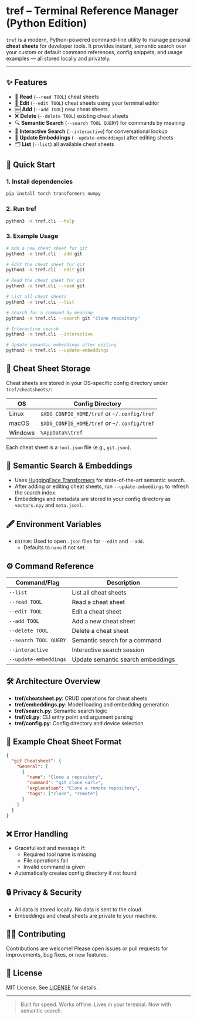 # tref – Terminal Reference Manager (Python Edition)

`tref` is a modern, Python-powered command-line utility to manage personal **cheat sheets** for developer tools. It provides instant, semantic search over your custom or default command references, config snippets, and usage examples — all stored locally and privately.

---

## ✨ Features

- 📖 **Read** (`--read TOOL`) cheat sheets
- 📝 **Edit** (`--edit TOOL`) cheat sheets using your terminal editor
- 🆕 **Add** (`--add TOOL`) new cheat sheets
- ❌ **Delete** (`--delete TOOL`) existing cheat sheets
- 🔍 **Semantic Search** (`--search TOOL QUERY`) for commands by meaning
- 💬 **Interactive Search** (`--interactive`) for conversational lookup
- 🧠 **Update Embeddings** (`--update-embeddings`) after editing sheets
- 🗂 **List** (`--list`) all available cheat sheets

## 🚀 Quick Start

### 1. Install dependencies

```bash
pip install torch transformers numpy
```

### 2. Run tref

```bash
python3 -m tref.cli --help
```

### 3. Example Usage

```bash
# Add a new cheat sheet for git
python3 -m tref.cli --add git

# Edit the cheat sheet for git
python3 -m tref.cli --edit git

# Read the cheat sheet for git
python3 -m tref.cli --read git

# List all cheat sheets
python3 -m tref.cli --list

# Search for a command by meaning
python3 -m tref.cli --search git "clone repository"

# Interactive search
python3 -m tref.cli --interactive

# Update semantic embeddings after editing
python3 -m tref.cli --update-embeddings
```

## 🧩 Cheat Sheet Storage

Cheat sheets are stored in your OS-specific config directory under `tref/cheatsheets/`:

| OS      | Config Directory                            |
| ------- | ------------------------------------------- |
| Linux   | `$XDG_CONFIG_HOME/tref` or `~/.config/tref` |
| macOS   | `$XDG_CONFIG_HOME/tref` or `~/.config/tref` |
| Windows | `%AppData%\tref`                            |

Each cheat sheet is a `tool.json` file (e.g., `git.json`).

## 🧠 Semantic Search & Embeddings

- Uses [HuggingFace Transformers](https://huggingface.co/BAAI/bge-small-en-v1.5) for state-of-the-art semantic search.
- After adding or editing cheat sheets, run `--update-embeddings` to refresh the search index.
- Embeddings and metadata are stored in your config directory as `vectors.npy` and `meta.jsonl`.

## 🖋 Environment Variables

- `EDITOR`: Used to open `.json` files for `--edit` and `--add`.
  - Defaults to `nano` if not set.

## ⚙️ Command Reference

| Command/Flag                | Description                                      |
|-----------------------------|--------------------------------------------------|
| `--list`                    | List all cheat sheets                            |
| `--read TOOL`               | Read a cheat sheet                               |
| `--edit TOOL`               | Edit a cheat sheet                               |
| `--add TOOL`                | Add a new cheat sheet                            |
| `--delete TOOL`             | Delete a cheat sheet                             |
| `--search TOOL QUERY`       | Semantic search for a command                    |
| `--interactive`             | Interactive search session                       |
| `--update-embeddings`       | Update semantic search embeddings                |

## 🛠 Architecture Overview

- **tref/cheatsheet.py**: CRUD operations for cheat sheets
- **tref/embeddings.py**: Model loading and embedding generation
- **tref/search.py**: Semantic search logic
- **tref/cli.py**: CLI entry point and argument parsing
- **tref/config.py**: Config directory and device selection

## 🧪 Example Cheat Sheet Format

```json
{
  "git Cheatsheet": {
    "General": [
      {
        "name": "Clone a repository",
        "command": "git clone <url>",
        "explanation": "Clone a remote repository",
        "tags": ["clone", "remote"]
      }
    ]
  }
}
```

## ❌ Error Handling

- Graceful exit and message if:
  - Required tool name is missing
  - File operations fail
  - Invalid command is given
- Automatically creates config directory if not found

## 🔒 Privacy & Security

- All data is stored locally. No data is sent to the cloud.
- Embeddings and cheat sheets are private to your machine.

## 🧑‍💻 Contributing

Contributions are welcome! Please open issues or pull requests for improvements, bug fixes, or new features.

## 📄 License

MIT License. See [LICENSE](./LICENSE) for details.

---

> Built for speed. Works offline. Lives in your terminal. Now with semantic search.
